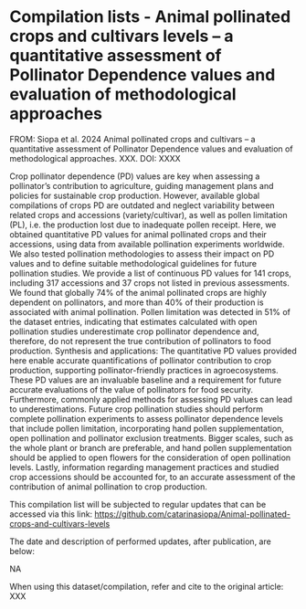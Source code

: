 # Compilation lists - Animal pollinated crops and cultivars levels – a quantitative assessment of Pollinator Dependence values and evaluation of methodological approaches

FROM: Siopa et al. 2024 Animal pollinated crops and cultivars – a quantitative assessment of Pollinator Dependence values and evaluation of methodological approaches. XXX. DOI: XXXX

Crop pollinator dependence (PD) values are key when assessing a pollinator’s contribution to agriculture, guiding management plans and policies for sustainable crop production. 
However, available global compilations of crops PD are outdated and neglect variability between related crops and accessions (variety/cultivar), as well as pollen limitation (PL), i.e. the production lost due to inadequate pollen receipt. 
Here, we obtained quantitative PD values for animal pollinated crops and their accessions, using data from available pollination experiments worldwide. 
We also tested pollination methodologies to assess their impact on PD values and to define suitable methodological guidelines for future pollination studies. 
We provide a list of continuous PD values for 141 crops, including 317 accessions and 37 crops not listed in previous assessments. 
We found that globally 74% of the animal pollinated crops are highly dependent on pollinators, and more than 40% of their production is associated with animal pollination. 
Pollen limitation was detected in 51% of the dataset entries, indicating that estimates calculated with open pollination studies underestimate crop pollinator dependence and, therefore, do not represent the true contribution of pollinators to food production.
Synthesis and applications:
The quantitative PD values provided here enable accurate quantifications of pollinator contribution to crop production, supporting pollinator-friendly practices in agroecosystems. 
These PD values are an invaluable baseline and a requirement for future accurate evaluations of the value of pollinators for food security. 
Furthermore, commonly applied methods for assessing PD values can lead to underestimations. 
Future crop pollination studies should perform complete pollination experiments to assess pollinator dependence levels that include pollen limitation, incorporating hand pollen supplementation, open pollination and pollinator exclusion treatments. 
Bigger scales, such as the whole plant or branch are preferable, and hand pollen supplementation should be applied to open flowers for the consideration of open pollination levels. 
Lastly, information regarding management practices and studied crop accessions should be accounted for, to an accurate assessment of the contribution of animal pollination to crop production.

This compilation list will be subjected to regular updates that can be accessed via this link: https://github.com/catarinasiopa/Animal-pollinated-crops-and-cultivars-levels

The date and description of performed updates, after publication, are below:

NA

When using this dataset/compilation, refer and cite to the original article: XXX
